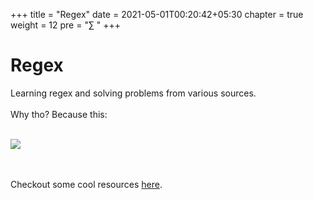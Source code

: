 +++
title = "Regex"
date =  2021-05-01T00:20:42+05:30
chapter = true
weight = 12
pre = "∑ "
+++

# Regex
Learning regex and solving problems from various sources.<br><br> 
Why tho? Because this: <br><br> 

![](https://imgs.xkcd.com/comics/regular_expressions.png)

<br> <br> 
Checkout some cool resources [here](/regex/resources).
